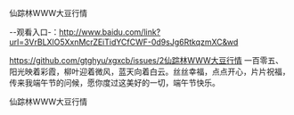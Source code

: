 仙踪林WWW大豆行情

--观看入口-：http://www.baidu.com/link?url=3VrBLXlO5XxnMcrZEiTidYCfCWF-0d9sJg6RtkqzmXC&wd

https://github.com/gtghyu/xgxcb/issues/2仙踪林WWW大豆行情	一百零五、阳光映着彩霞，柳叶迎着微风，蓝天向着白云。丝丝幸福，点点开心，片片祝福，传来我端午节的问候，愿你度过这美好的一切，端午节快乐。

仙踪林WWW大豆行情
